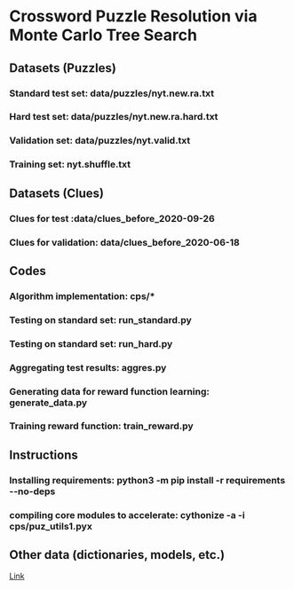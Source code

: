 # Crossword Puzzle Resolution via Monte Carlo Tree Search

## Datasets (Puzzles)
### Standard test set: data/puzzles/nyt.new.ra.txt
### Hard test set: data/puzzles/nyt.new.ra.hard.txt
### Validation set: data/puzzles/nyt.valid.txt
### Training set: nyt.shuffle.txt

## Datasets (Clues)
### Clues for test :data/clues_before_2020-09-26
### Clues for validation: data/clues_before_2020-06-18

## Codes
### Algorithm implementation: cps/*

### Testing on standard set: run_standard.py

### Testing on standard set: run_hard.py

### Aggregating test results: aggres.py

### Generating data for reward function learning: generate_data.py

### Training reward function: train_reward.py

## Instructions

### Installing requirements: python3 -m pip install -r requirements --no-deps

### compiling core modules to accelerate: cythonize -a -i cps/puz_utils1.pyx

## Other data (dictionaries, models, etc.)
[Link](https://u.pcloud.link/publink/show?code=XZvu7RVZJbsfpViTsRhJ0bDNb647lz8mJp57)